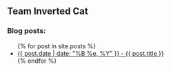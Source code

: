 ## Team Inverted Cat

### Blog posts:

<ul>
    {% for post in site.posts %}
        <li>
            <a href="{{ post.url | absolute_url }}">
                {{ post.date | date: "%B %e, %Y" }} - {{ post.title }}
            </a>
        </li>
    {% endfor %}
</ul>

